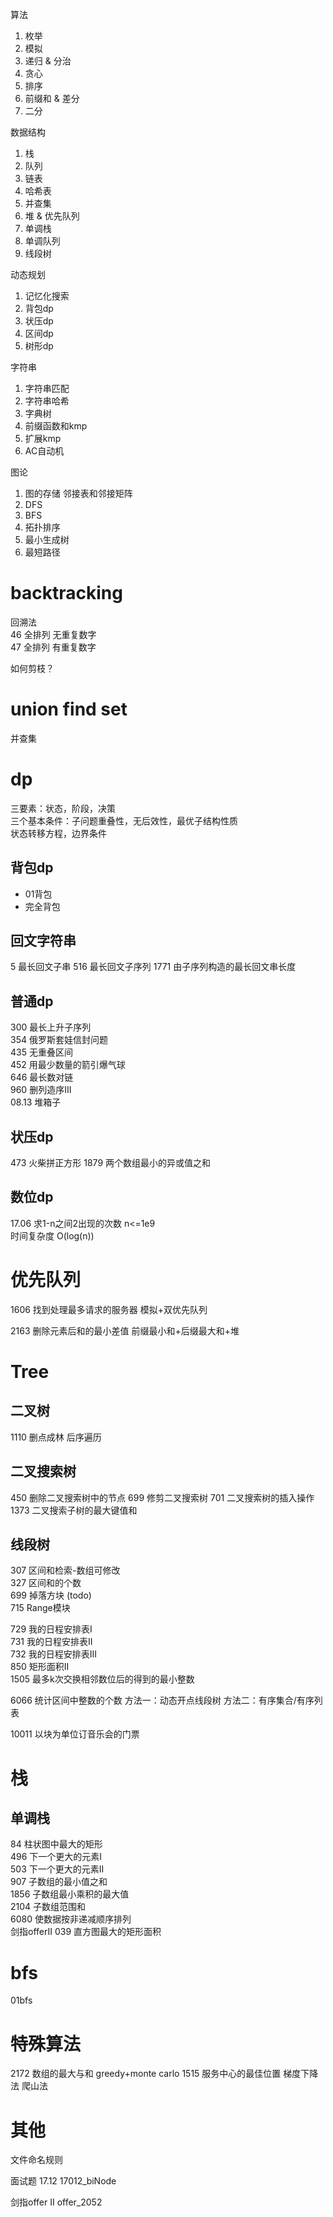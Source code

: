 
算法  
1. 枚举  
2. 模拟
3. 递归 & 分治
4. 贪心
5. 排序
6. 前缀和 & 差分
7. 二分

数据结构
1. 栈
2. 队列
3. 链表
4. 哈希表
5. 并查集
6. 堆 & 优先队列
7. 单调栈
8. 单调队列
9. 线段树

动态规划
1. 记忆化搜索
2. 背包dp
3. 状压dp
4. 区间dp
5. 树形dp

字符串
1. 字符串匹配
2. 字符串哈希
3. 字典树
4. 前缀函数和kmp
5. 扩展kmp
6. AC自动机

图论
1. 图的存储 邻接表和邻接矩阵
2. DFS
3. BFS
4. 拓扑排序
5. 最小生成树
6. 最短路径




# backtracking
回溯法  
46 全排列 无重复数字  
47 全排列 有重复数字

如何剪枝？


# union find set
并查集


# dp
三要素：状态，阶段，决策   
三个基本条件：子问题重叠性，无后效性，最优子结构性质  
状态转移方程，边界条件  


## 背包dp
- 01背包
- 完全背包


## 回文字符串
5 最长回文子串
516 最长回文子序列
1771 由子序列构造的最长回文串长度

## 普通dp
300 最长上升子序列  
354 俄罗斯套娃信封问题  
435 无重叠区间  
452 用最少数量的箭引爆气球  
646 最长数对链  
960 删列造序III  
08.13 堆箱子

## 状压dp
473 火柴拼正方形
1879 两个数组最小的异或值之和


## 数位dp  
17.06 求1-n之间2出现的次数 n<=1e9  
时间复杂度 O(log(n))


# 优先队列

1606 找到处理最多请求的服务器
模拟+双优先队列


2163 删除元素后和的最小差值
前缀最小和+后缀最大和+堆


# Tree

## 二叉树

1110 删点成林
后序遍历


## 二叉搜索树
450 删除二叉搜索树中的节点
699 修剪二叉搜索树
701 二叉搜索树的插入操作
1373 二叉搜索子树的最大键值和


## 线段树
307 区间和检索-数组可修改  
327 区间和的个数  
699 掉落方块  (todo)  
715 Range模块  

729 我的日程安排表I  
731 我的日程安排表II  
732 我的日程安排表III  
850 矩形面积II  
1505 最多k次交换相邻数位后的得到的最小整数  

6066 统计区间中整数的个数
方法一：动态开点线段树
方法二：有序集合/有序列表

10011 以块为单位订音乐会的门票


# 栈

## 单调栈
84 柱状图中最大的矩形  
496 下一个更大的元素I  
503 下一个更大的元素II  
907 子数组的最小值之和  
1856 子数组最小乘积的最大值  
2104 子数组范围和  
6080 使数据按非递减顺序排列  
剑指offerII 039 直方图最大的矩形面积


# bfs

01bfs


# 特殊算法

2172 数组的最大与和
greedy+monte carlo
1515 服务中心的最佳位置
梯度下降法 爬山法


# 其他
文件命名规则

面试题 17.12 17012_biNode

剑指offer II offer_2052